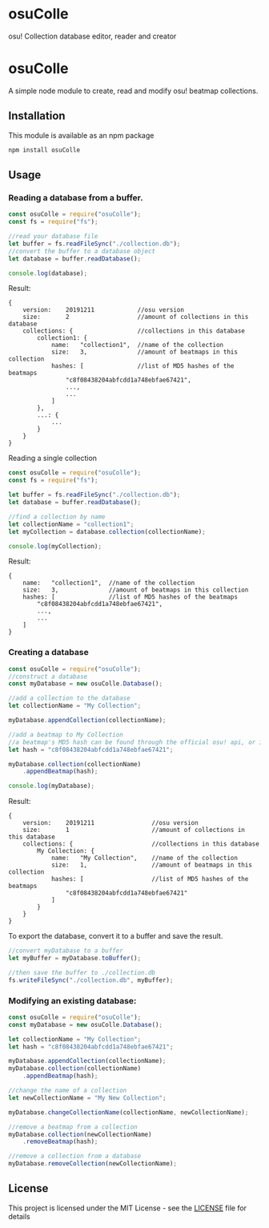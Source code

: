 # osuColle
osu! Collection database editor, reader and creator
# osuColle
A simple node module to create, read and modify osu! beatmap collections.

## Installation
This module is available as an npm package
```sh
npm install osuColle
```

## Usage
### Reading a database from a buffer.
```js
const osuColle = require("osuColle");
const fs = require("fs");

//read your database file
let buffer = fs.readFileSync("./collection.db");
//convert the buffer to a database object
let database = buffer.readDatabase();

console.log(database);
```
Result:
```
{
    version:    20191211            //osu version
    size:       2                   //amount of collections in this database
    collections: {                  //collections in this database
        collection1: {
            name:   "collection1",  //name of the collection
            size:   3,              //amount of beatmaps in this collection
            hashes: [               //list of MD5 hashes of the beatmaps
                "c8f08438204abfcdd1a748ebfae67421",
                ...,
                ...
            ]
        },
        ...: {
            ...
        }
    }
}
```

Reading a single collection
```js
const osuColle = require("osuColle");
const fs = require("fs");

let buffer = fs.readFileSync("./collection.db");
let database = buffer.readDatabase();

//find a collection by name
let collectionName = "collection1";
let myCollection = database.collection(collectionName);

console.log(myCollection);
```
Result:
```
{
    name:   "collection1",  //name of the collection
    size:   3,              //amount of beatmaps in this collection
    hashes: [               //list of MD5 hashes of the beatmaps
        "c8f08438204abfcdd1a748ebfae67421",
        ...,
        ...
    ]
}
```

### Creating a database
```js
const osuColle = require("osuColle");
//construct a database
const myDatabase = new osuColle.Database();

//add a collection to the database
let collectionName = "My Collection";

myDatabase.appendCollection(collectionName);

//add a beatmap to My Collection
//a beatmap's MD5 hash can be found through the official osu! api, or in a local beatmap database.
let hash = "c8f08438204abfcdd1a748ebfae67421";

myDatabase.collection(collectionName)
    .appendBeatmap(hash);

console.log(myDatabase);
```
Result:
```
{
    version:    20191211                //osu version
    size:       1                       //amount of collections in this database
    collections: {                      //collections in this database
        My Collection: {
            name:   "My Collection",    //name of the collection
            size:   1,                  //amount of beatmaps in this collection
            hashes: [                   //list of MD5 hashes of the beatmaps
                "c8f08438204abfcdd1a748ebfae67421"
            ]
        }
    }
}
```

To export the database, convert it to a buffer and save the result.
```js
//convert myDatabase to a buffer
let myBuffer = myDatabase.toBuffer();

//then save the buffer to ./collection.db
fs.writeFileSync("./collection.db", myBuffer);
```

### Modifying an existing database:
```js
const osuColle = require("osuColle");
const myDatabase = new osuColle.Database();

let collectionName = "My Collection";
let hash = "c8f08438204abfcdd1a748ebfae67421";

myDatabase.appendCollection(collectionName);
myDatabase.collection(collectionName)
    .appendBeatmap(hash);

//change the name of a collection
let newCollectionName = "My New Collection";

myDatabase.changeCollectionName(collectionName, newCollectionName);

//remove a beatmap from a collection
myDatabase.collection(newCollectionName)
    .removeBeatmap(hash);

//remove a collection from a database
myDatabase.removeCollection(newCollectionName);
```

## License
This project is licensed under the MIT License - see the [LICENSE](LICENSE) file for details